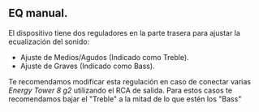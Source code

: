 ## EQ manual.

El dispositivo tiene dos reguladores en la parte trasera para ajustar la ecualización del sonido:

* Ajuste de Medios/Agudos (Indicado como Treble).
* Ajuste de Graves (Indicado como Bass).

Te recomendamos modificar esta regulación en caso de conectar varias *Energy Tower 8 g2* utilizando el RCA de salida. Para estos casos te recomendamos bajar el "Treble" a la mitad de lo que estén los "Bass"
